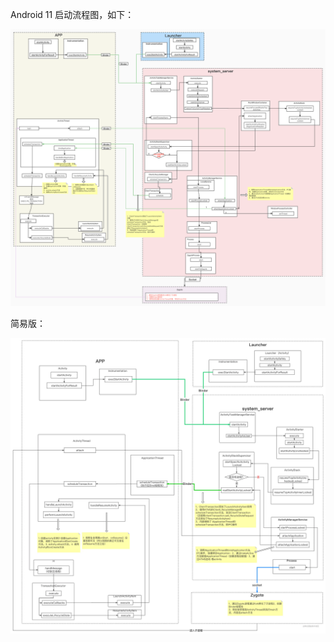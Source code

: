 Android 11 启动流程图，如下：

![android11_Activity启动流程图](https://raw.githubusercontent.com/meiSThub/BlogImage/master/2022/android11_Activity启动流程图.jpg)

简易版：

![企业微信截图_02f510f3-bab9-4295-9a69-660244405c1d](https://raw.githubusercontent.com/meiSThub/BlogImage/master/2022/企业微信截图_02f510f3-bab9-4295-9a69-660244405c1d.png)